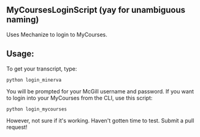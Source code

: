 MyCoursesLoginScript (yay for unambiguous naming)  
-----------
Uses Mechanize to login to MyCourses.  

Usage:  
-----------
To get your transcript, type:
<pre><code>python login_minerva</code></pre>You will be prompted for your McGill username and password. If you want to login into your MyCourses from the CLI, use this script:  
<pre><code>python login_mycourses</code></pre>However, not sure if it's working. Haven't gotten time to test. Submit a pull request!

